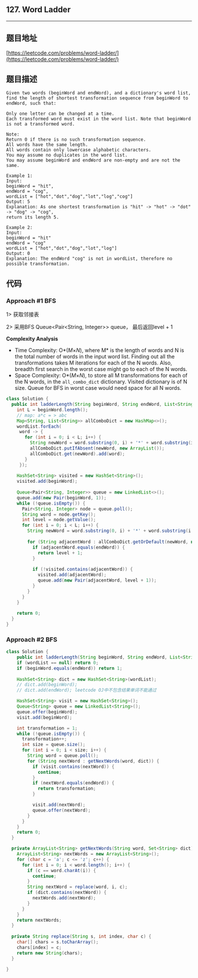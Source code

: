## 127. Word Ladder

----
## 题目地址

[https://leetcode.com/problems/word-ladder/](https://leetcode.com/problems/word-ladder/)

## 题目描述

```text
Given two words (beginWord and endWord), and a dictionary's word list, find the length of shortest transformation sequence from beginWord to endWord, such that:

Only one letter can be changed at a time.
Each transformed word must exist in the word list. Note that beginWord is not a transformed word.

Note:
Return 0 if there is no such transformation sequence.
All words have the same length.
All words contain only lowercase alphabetic characters.
You may assume no duplicates in the word list.
You may assume beginWord and endWord are non-empty and are not the same.

Example 1:
Input:
beginWord = "hit",
endWord = "cog",
wordList = ["hot","dot","dog","lot","log","cog"]
Output: 5
Explanation: As one shortest transformation is "hit" -> "hot" -> "dot" -> "dog" -> "cog",
return its length 5.

Example 2:
Input:
beginWord = "hit"
endWord = "cog"
wordList = ["hot","dot","dog","lot","log"]
Output: 0
Explanation: The endWord "cog" is not in wordList, therefore no possible transformation.
```

## 代码

### Approach #1 BFS

1> 获取邻接表

2> 采用BFS Queue<Pair<String, Integer>> queue， 最后返回level + 1

**Complexity Analysis**

- Time Complexity: O*(*M*×*N*), where M* is the length of words and N is the total number of words in the input word list. Finding out all the transformations takes M iterations for each of the N words. Also, breadth first search in the worst case might go to each of the N words.
- Space Complexity: O*(*M*×*N*), to store all M transformations for each of the N words, in the `all_combo_dict` dictionary. Visited dictionary is of N size. Queue for BFS in worst case would need space for all N words.

```java
class Solution {
  public int ladderLength(String beginWord, String endWord, List<String> wordList) {
    int L = beginWord.length();
    // map: a*c = > abc
    Map<String, List<String>> allComboDict = new HashMap<>();
    wordList.forEach(
   	 word -> {
       for (int i = 0; i < L; i++) {
         String newWord = word.substring(0, i) + '*' + word.substring(i + 1, L);
         allComboDict.putIfAbsent(newWord, new ArrayList());
         allComboDict.get(newWord).add(word);
       }
     });
    
    HashSet<String> visited = new HashSet<String>();
    visited.add(beginWord);
    
    Queue<Pair<String, Integer>> queue = new LinkedList<>();
    queue.add(new Pair(beginWord, 1));
    while (!queue.isEmpty()) {
      Pair<String, Integer> node = queue.poll();
      String word = node.getKey();
      int level = node.getValue();
      for (int i = 0; i < L; i++) {
        String newWord = word.substring(0, i) + '*' + word.substring(i + 1, L);
        
        for (String adjacentWord : allComboDict.getOrDefault(newWord, new ArrayList<>())) {
          if (adjacentWord.equals(endWord)) {
            return level + 1;
          }
          
          if (!visited.contains(adjacentWord)) {
            visited.add(adjacentWord);
            queue.add(new Pair(adjacentWord, level + 1));
          }
        }
      }
    }
    
    return 0;
  }
}
```

### Approach #2 BFS 

```java
class Solution {
	public int ladderLength(String beginWord, String endWord, List<String> wordList) {
    if (wordList == null) return 0;
    if (beginWord.equals(endWord)) return 1;
    
    HashSet<String> dict = new HashSet<String>(wordList);
    // dict.add(beginWord);
    // dict.add(endWord); leetcode OJ中不包含结果单词不能通过

    HashSet<String> visit = new HashSet<String>();
    Queue<String> queue = new LinkedList<String>();
    queue.offer(beginWord);
    visit.add(beginWord);

    int transformation = 1;
    while (!queue.isEmpty()) {
      transformation++;
      int size = queue.size();
      for (int i = 0; i < size; i++) {
        String word = queue.poll();
        for (String nextWord : getNextWords(word, dict)) {
          if (visit.contains(nextWord)) {
            continue;
          }
          if (nextWord.equals(endWord)) {
            return transformation;
          }

          visit.add(nextWord);
          queue.offer(nextWord);
        }
      }
    }
    return 0;
  }

  private ArrayList<String> getNextWords(String word, Set<String> dict) {
    ArrayList<String> nextWords = new ArrayList<String>();
    for (char c = 'a'; c <= 'z'; c++) {
      for (int i = 0; i < word.length(); i++) {
        if (c == word.charAt(i)) {
          continue;
        }
        String nextWord = replace(word, i, c);
        if (dict.contains(nextWord)) {
          nextWords.add(nextWord);
        }
      }
    }
    return nextWords;
  }
  
  private String replace(String s, int index, char c) {
    char[] chars = s.toCharArray();
    chars[index] = c;
    return new String(chars);
  }
  
}
```

